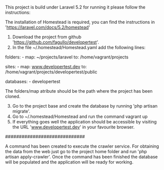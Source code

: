 This project is build under Laravel 5.2 for running it please follow the instructions:

The installation of Homestead is required, you can find the instructions in 'https://laravel.com/docs/5.2/homestead'

1. Download the project from github 'https://github.com/fagullo/developertest'.
2. In the file ~/.homestead/Homestead.yaml add the following lines:

folders:
    - map: ~/projects/laravel
      to: /home/vagrant/projects

sites:
    - map: www.developertest.dev
      to: /home/vagrant/projects/developertest/public

databases:
    - developertest

The folders/map atribute should be the path where the project has been cloned.

3. Go to the project base and create the database by running 'php artisan migrate'.
4. Go to ~/.homestead/Homestead and run the command vagrant up
5. If everything goes well the application should be accessible by visiting the URL 'www.developertest.dev' in your favourite browser.

#############################

A command has been created to execute the crawler service. For obtaining the data from the web just go to the project home folder and run 'php artisan apply-crawler'. Once the command has been finished the database will be populated and the application will be ready for working.

